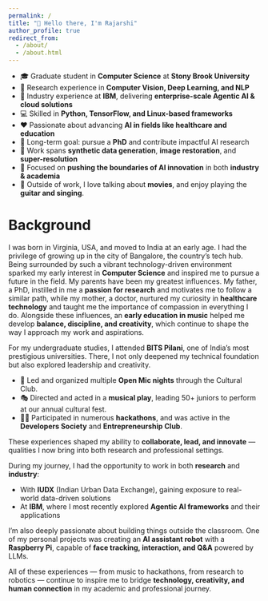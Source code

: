 ```yaml
---
permalink: /
title: "👋 Hello there, I'm Rajarshi"
author_profile: true
redirect_from: 
  - /about/
  - /about.html
---
```


- 🎓 Graduate student in **Computer Science** at **Stony Brook University**  
- 🔬 Research experience in **Computer Vision, Deep Learning, and NLP**  
- 💼 Industry experience at **IBM**, delivering **enterprise-scale Agentic AI & cloud solutions**  
- 💻 Skilled in **Python, TensorFlow, and Linux-based frameworks**  
- ❤️ Passionate about advancing **AI in fields like healthcare and education**  
- 🎯 Long-term goal: pursue a **PhD** and contribute impactful AI research  
- 🧪 Work spans **synthetic data generation**, **image restoration**, and **super-resolution**  
- 🚀 Focused on **pushing the boundaries of AI innovation** in both **industry & academia**
- 🎸 Outside of work, I love talking about **movies**, and enjoy playing the **guitar and singing**.   

Background
======
I was born in Virginia, USA, and moved to India at an early age. I had the privilege of growing up in the city of Bangalore, the country’s tech hub. Being surrounded by such a vibrant technology-driven environment sparked my early interest in **Computer Science** and inspired me to pursue a future in the field. My parents have been my greatest influences. My father, a PhD, instilled in me a **passion for research** and motivates me to follow a similar path, while my mother, a doctor, nurtured my curiosity in **healthcare technology** and taught me the importance of compassion in everything I do. Alongside these influences, an **early education in music** helped me develop **balance, discipline, and creativity**, which continue to shape the way I approach my work and aspirations.

<!-- 📸 *[Insert childhood photo here]*   -->

For my undergraduate studies, I attended **BITS Pilani**, one of India’s most prestigious universities. There, I not only deepened my technical foundation but also explored leadership and creativity.  

- 🎤 Led and organized multiple **Open Mic nights** through the Cultural Club.
- 🎭 Directed and acted in a **musical play**, leading 50+ juniors to perform at our annual cultural fest.
- 👨‍💻 Participated in numerous **hackathons**, and was active in the **Developers Society** and **Entrepreneurship Club**.  

<!-- 📸 *[Insert cultural fest / open mic photo here]*   -->

These experiences shaped my ability to **collaborate, lead, and innovate** — qualities I now bring into both research and professional settings.  

During my journey, I had the opportunity to work in both **research** and **industry**:  
- With **IUDX** (Indian Urban Data Exchange), gaining exposure to real-world data-driven solutions  
- At **IBM**, where I most recently explored **Agentic AI frameworks** and their applications  

I’m also deeply passionate about building things outside the classroom. One of my personal projects was creating an **AI assistant robot** with a **Raspberry Pi**, capable of **face tracking, interaction, and Q&A** powered by LLMs.  

<!-- 📸 *[Insert AI robot picture here]*   -->

All of these experiences — from music to hackathons, from research to robotics — continue to inspire me to bridge **technology, creativity, and human connection** in my academic and professional journey. 
